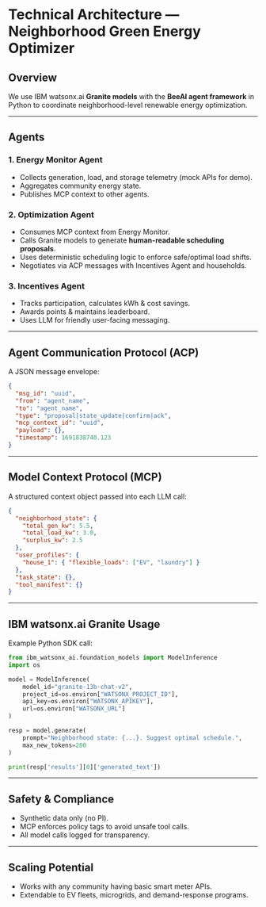 # Technical Architecture — Neighborhood Green Energy Optimizer

## Overview
We use IBM watsonx.ai **Granite models** with the **BeeAI agent framework** in Python to coordinate neighborhood-level renewable energy optimization.

---

## Agents

### 1. Energy Monitor Agent
- Collects generation, load, and storage telemetry (mock APIs for demo).
- Aggregates community energy state.
- Publishes MCP context to other agents.

### 2. Optimization Agent
- Consumes MCP context from Energy Monitor.
- Calls Granite models to generate **human-readable scheduling proposals**.
- Uses deterministic scheduling logic to enforce safe/optimal load shifts.
- Negotiates via ACP messages with Incentives Agent and households.

### 3. Incentives Agent
- Tracks participation, calculates kWh & cost savings.
- Awards points & maintains leaderboard.
- Uses LLM for friendly user-facing messaging.

---

## Agent Communication Protocol (ACP)
A JSON message envelope:
```json
{
  "msg_id": "uuid",
  "from": "agent_name",
  "to": "agent_name",
  "type": "proposal|state_update|confirm|ack",
  "mcp_context_id": "uuid",
  "payload": {},
  "timestamp": 1691838740.123
}
```

---

## Model Context Protocol (MCP)
A structured context object passed into each LLM call:
```json
{
  "neighborhood_state": {
    "total_gen_kw": 5.5,
    "total_load_kw": 3.0,
    "surplus_kw": 2.5
  },
  "user_profiles": {
    "house_1": { "flexible_loads": ["EV", "laundry"] }
  },
  "task_state": {},
  "tool_manifest": {}
}
```

---

## IBM watsonx.ai Granite Usage
Example Python SDK call:
```python
from ibm_watsonx_ai.foundation_models import ModelInference
import os

model = ModelInference(
    model_id="granite-13b-chat-v2",
    project_id=os.environ["WATSONX_PROJECT_ID"],
    api_key=os.environ["WATSONX_APIKEY"],
    url=os.environ["WATSONX_URL"]
)

resp = model.generate(
    prompt="Neighborhood state: {...}. Suggest optimal schedule.",
    max_new_tokens=200
)

print(resp['results'][0]['generated_text'])
```

---

## Safety & Compliance
- Synthetic data only (no PI).
- MCP enforces policy tags to avoid unsafe tool calls.
- All model calls logged for transparency.

---

## Scaling Potential
- Works with any community having basic smart meter APIs.
- Extendable to EV fleets, microgrids, and demand-response programs.
